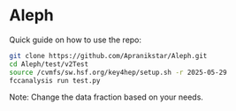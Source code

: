 # Aleph

Quick guide on how to use the repo:


```bash
git clone https://github.com/Apranikstar/Aleph.git
cd Aleph/test/v2Test
source /cvmfs/sw.hsf.org/key4hep/setup.sh -r 2025-05-29 
fccanalysis run test.py
```
Note: Change the data fraction based on your needs.
